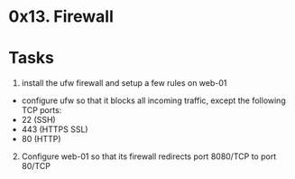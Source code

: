 # 0x13. Firewall
# Tasks
  1. install the ufw firewall and setup a few rules on web-01
   *  configure ufw so that it blocks all incoming traffic, except the following TCP ports:
   *  22 (SSH)
   *  443 (HTTPS SSL)
   *  80 (HTTP)
  2. Configure web-01 so that its firewall redirects port 8080/TCP to port 80/TCP

